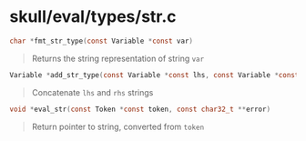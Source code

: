 # skull/eval/types/str.c

```c
char *fmt_str_type(const Variable *const var)
```

> Returns the string representation of string `var`

```c
Variable *add_str_type(const Variable *const lhs, const Variable *const rhs)
```

> Concatenate `lhs` and `rhs` strings

```c
void *eval_str(const Token *const token, const char32_t **error)
```

> Return pointer to string, converted from `token`

